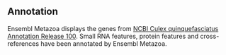 Annotation
----------

Ensembl Metazoa displays the genes from [NCBI Culex quinquefasciatus Annotation Release 100](https://www.ncbi.nlm.nih.gov/genome/annotation_euk/Culex_quinquefasciatus/100/).
Small RNA features, protein features and cross-references have been
annotated by Ensembl Metazoa.
